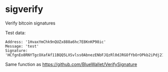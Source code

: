 # sigverify

Verify bitcoin signatures

Test data:
```
Address: '1HvaxYmChk9nQUZx888a6hc7E8KnKP98ic'
Message: 'test'
Signature: 'HCfgnEo8RNYTgcOXafAf11BQQ5LXSvlss0AbnezENbFJQzRl0dJRGOfYbOrOPkb2iPdj21Cty5G4paevOks/pJ4='
```

Same function as https://github.com/BlueWallet/VerifySignature
